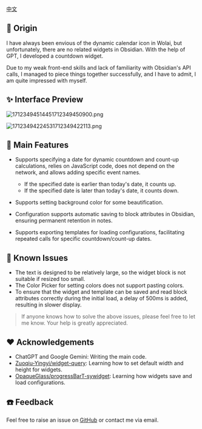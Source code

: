 [中文](./README_zh_CN.md)

## 💌 Origin

I have always been envious of the dynamic calendar icon in Wolai, but unfortunately, there are no related widgets in Obsidian. With the help of GPT, I developed a countdown widget.

Due to my weak front-end skills and lack of familiarity with Obsidian's API calls, I managed to piece things together successfully, and I have to admit, I am quite impressed with myself.

## ✨ Interface Preview
![17123494514451712349450900.png](https://fastly.jsdelivr.net/gh/Achuan-2/PicBed@pic/assets/17123494514451712349450900.png)

![17123494224531712349422113.png](https://fastly.jsdelivr.net/gh/Achuan-2/PicBed@pic/assets/17123494224531712349422113.png)

## 🐯 Main Features

* Supports specifying a date for dynamic countdown and count-up calculations, relies on JavaScript code, does not depend on the network, and allows adding specific event names.
  
  * If the specified date is earlier than today's date, it counts up.
  * If the specified date is later than today's date, it counts down.
* Supports setting background color for some beautification.
* Configuration supports automatic saving to block attributes in Obsidian, ensuring permanent retention in notes.
* Supports exporting templates for loading configurations, facilitating repeated calls for specific countdown/count-up dates.

## 🐛 Known Issues

* The text is designed to be relatively large, so the widget block is not suitable if resized too small.
* The Color Picker for setting colors does not support pasting colors.
* To ensure that the widget and template can be saved and read block attributes correctly during the initial load, a delay of 500ms is added, resulting in slower display.

> If anyone knows how to solve the above issues, please feel free to let me know. Your help is greatly appreciated.

## ❤ Acknowledgements

* ChatGPT and Google Gemini: Writing the main code.
* [Zuoqiu-Yingyi/widget-query](https://github.com/Zuoqiu-Yingyi/widget-query): Learning how to set default width and height for widgets.
* [OpaqueGlass/progressBarT-sywidget](https://github.com/OpaqueGlass/progressBarT-sywidget): Learning how widgets save and load configurations.

## ☎️ Feedback

Feel free to raise an issue on [GitHub](https://github.com/Achuan-2/siyuan-widget-dayCounter) or contact me via email.
